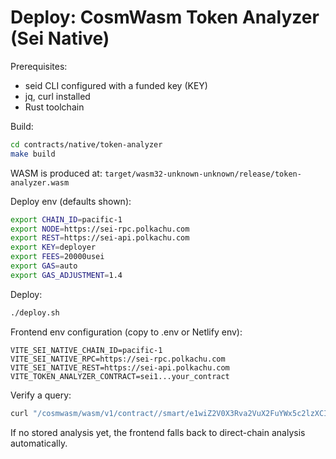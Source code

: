 # Deploy: CosmWasm Token Analyzer (Sei Native)

Prerequisites:
- seid CLI configured with a funded key (KEY)
- jq, curl installed
- Rust toolchain

Build:
```bash
cd contracts/native/token-analyzer
make build
```

WASM is produced at:
`target/wasm32-unknown-unknown/release/token-analyzer.wasm`

Deploy env (defaults shown):
```bash
export CHAIN_ID=pacific-1
export NODE=https://sei-rpc.polkachu.com
export REST=https://sei-api.polkachu.com
export KEY=deployer
export FEES=20000usei
export GAS=auto
export GAS_ADJUSTMENT=1.4
```

Deploy:
```bash
./deploy.sh
```

Frontend env configuration (copy to .env or Netlify env):
```
VITE_SEI_NATIVE_CHAIN_ID=pacific-1
VITE_SEI_NATIVE_RPC=https://sei-rpc.polkachu.com
VITE_SEI_NATIVE_REST=https://sei-api.polkachu.com
VITE_TOKEN_ANALYZER_CONTRACT=sei1...your_contract
```

Verify a query:
```bash
curl "/cosmwasm/wasm/v1/contract//smart/e1wiZ2V0X3Rva2VuX2FuYWx5c2lzXCI6e1wiZGVub21cIjpcInVzZWlcIn19" | jq '.'
```

If no stored analysis yet, the frontend falls back to direct-chain analysis automatically.

